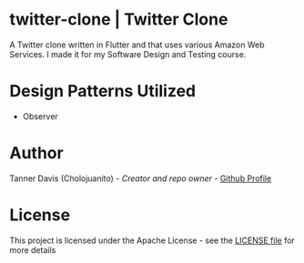 # twitter-clone | Twitter Clone
A Twitter clone written in Flutter and that uses various Amazon Web Services. I made it for my Software Design and Testing course.

# Design Patterns Utilized
* Observer

# Author
Tanner Davis (Cholojuanito) - *Creator and repo owner* - [Github Profile](https://github.com/cholojuanito)

# License
This project is licensed under the Apache License - see the [LICENSE file](LICENSE) for more details

